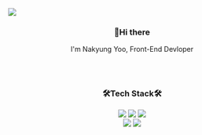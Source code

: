 
<!--
**shiningKyung/shiningKyung** is a ✨ _special_ ✨ repository because its `README.md` (this file) appears on your GitHub profile.

Here are some ideas to get you started:

- 🔭 I’m currently working on ...
- 🌱 I’m currently learning ...
- 👯 I’m looking to collaborate on ...
- 🤔 I’m looking for help with ...
- 💬 Ask me about ...
- 📫 How to reach me: ...
- 😄 Pronouns: ...
- ⚡ Fun fact: ...
-->

<img src="https://capsule-render.vercel.app/api?type=waving&color=auto&height=300&section=header&text=Nakyung%Yoo&fontSize=90" />

<h3 align="center">👋Hi there</h3>
<p align="center">
  I'm Nakyung Yoo, Front-End Devloper
</p>
<br><br>
<h3 align="center">🛠Tech Stack🛠</h3>
<div align="center">
  <img src="https://img.shields.io/badge/JavaScript-F7DF1E?style=flat-square&logo=JavaScript&logoColor=white"/>
  <img src="https://img.shields.io/badge/React-61DAFB?style=flat-square&logo=React&logoColor=white"/>
  <img src="https://img.shields.io/badge/CSS-1572B6?style=flat-square&logo=CSS3&logoColor=white"/><br>
  <img src="https://img.shields.io/badge/MySQL-4479A1?style=flat-square&logo=MySQL&logoColor=white"/>
  <img src="https://img.shields.io/badge/Python-3776AB?style=flat-square&logo=Python&logoColor=white"/>
</div>

